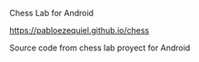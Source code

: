Chess Lab for Android

https://pabloezequiel.github.io/chess

Source code from chess lab proyect for Android





